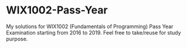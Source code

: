 # WIX1002-Pass-Year
My solutions for WIX1002 (Fundamentals of Programming) Pass Year Examination starting from 2016 to 2019.
Feel free to take/reuse for study purpose.
